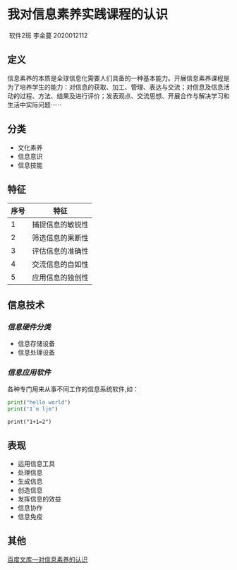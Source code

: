 # 我对信息素养实践课程的认识

​                                                            软件2班    李金蔓   2020012112

## 定义

信息素养的本质是全球信息化需要人们具备的一种基本能力。开展信息素养课程是为了培养学生的能力：对信息的获取、加工、管理、表达与交流；对信息及信息活动的过程、方法、结果及进行评价；发表观点、交流思想、开展合作与解决学习和生活中实际问题······

## 分类

- 文化素养
- 信息意识
- 信息技能

## 特征

| 序号 | 特征             |
| ---- | ---------------- |
| 1    | 捕捉信息的敏锐性 |
| 2    | 筛选信息的果断性 |
| 3    | 评估信息的准确性 |
| 4    | 交流信息的自如性 |
| 5    | 应用信息的独创性 |



## 信息技术

### *信息硬件分类*

- 信息存储设备
- 信息处理设备

### *信息应用软件*

各种专门用来从事不同工作的信息系统软件,如：

```python
print("hello world")
print("I`m ljm")
```

`print("1+1=2")`

## 表现

- 运用信息工具
- 处理信息
- 生成信息
- 创造信息
- 发挥信息的效益
- 信息协作
- 信息免疫

## 其他

[百度文库—对信息素养的认识](https://wenku.baidu.com/view/9ba9bc191711cc7930b7161a.html)

